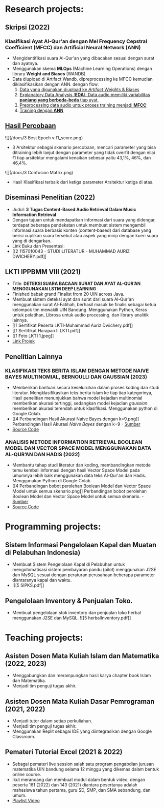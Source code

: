 
# **Research projects:**
## Skripsi (2022) 
### Klasifikasi Ayat Al-Qur'an dengan Mel Frequency Cepstral Coefficient (MFCC) dan Artificial Neural Network (ANN)
- Mengidentifikasi suara Al-Qur'an yang dibacakan sesuai dengan surat dan ayatnya. 
- Menggunakan skema **MLOps** (Machine Learning Operations) dengan library **Weight and Biases** (WANDB).
- Data diupload di Artifact Wandb, dipreprocessing ke MFCC kemudian diklasifikasikan dengan ANN.
dengan flow:
  1. [Data yang digunakan diupload ke *Artifact* Weights & Biases](https://wandb.ai/madwichery/skripsi-madwichery-klasifikasi-32-ayat-quran-EDA/artifacts/dataset/raw-dataset/v0/files)
  2. [Explanatory Data Analysis (**EDA**): Data audio memiliki variabilitas **panjang yang berbeda-beda** tiap ayat.](https://wandb.ai/madwichery/skripsi-madwichery-klasifikasi-32-ayat-quran-EDA/reports/Exploratory-Data-Analysis-Skripsi-Menghadapi-Variabilitas-Durasi-Audio-dalam-Tugas-Klasifikasi--VmlldzozODI2NzUx) 
  3. [Preprocessing data audio untuk proses training menjadi **MFCC**](https://gist.github.com/madwichery/e41b08507672980d9b694b3e7c612ba8)
  4. [Training dengan **ANN**](https://gist.github.com/madwichery/53e27a4a0130fec29682487e34f97578)


## [Hasil Percobaan](https://wandb.ai/madwichery/skripsi-madwichery-klasifikasi-32-ayat-quran/)

![](/docs/3 Best Epoch v f1_score.png) 
- 3 Arsitektur sebagai skenario percobaan, mencari parameter yang bisa ditraining lebih lanjut dengan parameter yang tidak overfit dengan nilai f1 tiap arsitektur mengalami kenaikan sebesar yaitu 43,1%, 46%, dan 46,4%.

![](/docs/3 Confusion Matrix.png) 
- Hasil Klasifikasi terbaik dari ketiga parameter Arsitektur ketiga di atas.


## Diseminasi Penelitian (2022)
- Judul: **3 Tugas Content-Based Audio Retrieval Dalam Music Information Retrieval**
- Dengan tujuan untuk mendapatkan informasi dari suara yang didengar, terdapat beberapa pendekatan untuk membuat sistem mengambil informasi suara berbasis konten (content-based) dari database yang berisi cuplikan suara tersebut atau aspek yang mirip dengan kueri suara yang di dengarkan.
- Link Buku dan Presentasi:
- [[2 1157010043 - STUDI LITERATUR - MUHAMMAD AURIZ DWICHERY.pdf]]

## LKTI IPPBMM VIII (2021)
- Title:  **DETEKSI SUARA BACAAN SURAT DAN AYAT AL-QUR’AN MENGGUNAKAN LSTM DEEP LEARNING**
- Finished babak grand Finalist from 20 UIN across Java.
- Membuat sistem deteksi ayat dan surat dari suara Al-Qur'an menggunakan surat Al-Fatihah, berhasil masuk ke finalis sebagai ketua kelompok tim mewakili UIN Bandung. Menggunakan Python, Keras untuk pelatihan, Librosa untuk audio processing, dan library analitik lainnya.
- [[1 Sertifikat Peserta LKTI-Muhammad Auriz Dwichery.pdf]]
- [[1 Sertifikat Harapan II LKTI.pdf]]
- [[1 Foto LKTI 1.jpeg]]
- [Link Projek](https://github.com/madwichery/LKTI)

## Penelitian Lainnya
### KLASIFIKASI TEKS BERITA ISLAM DENGAN METODE NAIVE BAYES MULTINOMIAL, BERNOULLI DAN GAUSSIAN (2023)
- Memberikan bantuan secara keseluruhan dalam proses koding dan studi literatur. Mengklasifikasikan teks berita islam ke tiap tiap kategorinya, Hasil penelitian menunjukkan bahwa model kejadian multinomial memberikan akurasi tertinggi, sedangkan model kejadian _gaussian_ memberikan akurasi terendah untuk klasifikasi. Menggunakan python di Google Colab. 
- [[4 Perbandingan Hasil Akurasi Naive Bayes dengan k=9.png]]
Perbandingan Hasil Akurasi _Naive Bayes_ dengan k=9 - [Sumber](https://digilib.uinsgd.ac.id/8033/)
- [Source Code](https://github.com/madwichery/klasifikasi-berita-islami)

### ANALISIS METODE INFORMATION RETRIEVAL BOOLEAN MODEL DAN VECTOR SPACE MODEL MENGGUNAKAN DATA AL-QUR’AN DAN HADIS (2022)
- Membantu tahap studi literatur dan koding, membandingkan metode temu kembali informasi dengan hasil Vector Space Model pada umumnya lebih baik menggunakan data teks Al-Qur'an dan Hadis. Menggunakan Python di Google Colab. 
- [[4 Perbandingan bobot perolehan Boolean Model dan Vector Space Model untuk semua skenario.png]]
Perbandingan bobot perolehan Boolean Model dan Vector Space Model untuk semua skenario. - [Sumber](https://digilib.uinsgd.ac.id/56663/)
- [Source Code](https://github.com/madwichery/Information-retrieval)

# **Programming projects:**
## Sistem Informasi Pengelolaan Kapal dan Muatan di Pelabuhan Indonesia)
- Membuat Sistem Pengelolaan Kapal di Pelabuhan untuk mengotomatisasi sistem pembayaran pandu (pilot) menggunakan J2SE dan MySQL sesuai dengan peraturan perusahaan beberapa parameter diantaranya kapal dan waktu.
- ![[5 SIPKS.pdf]]
## Pengelolaan Inventory & Penjualan Toko.
- Membuat pengelolaan stok inventory dan penjualan toko herbal menggunakan J2SE dan MySQL.
![[5 herbalInventory.pdf]]

# Teaching projects:

## Asisten Dosen Mata Kuliah Islam dan Matematika (2022, 2023)
- Menggabungkan dan merampungkan hasil karya chapter book Islam dan Matematika.
- Menjadi tim penguji tugas akhir. 

## Asisten Dosen Mata Kuliah Dasar Pemrograman (2021, 2022)
- Menjadi tutor dalam setiap perkuliahan.
- Menjadi tim penguji tugas akhir. 
- Menggunakan Replit sebagai IDE yang diintegrasikan dengan Google Classroom. 

## Pemateri Tutorial Excel (2021 & 2022)
- Sebagai pemateri live session salah satu program pengabdian jurusan matematika UIN bandung selama 12 minggu yang dikemas dalam bentuk online course. 
- Ikut merancang dan membuat modul dalam bentuk video, dengan peserta 161 (2022) dan 143 (2021) diantara pesertanya adalah mahasiswa tahun pertama, guru SD, SMP, dan SMA sebandung, dan umum.
- [Playlist Video](https://www.youtube.com/playlist?list=PL4Lrbr1drdDxurU5EKfb7Gr2VQpsS-lTG)